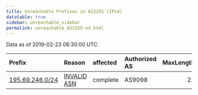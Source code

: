 ```yaml
---
title: Unreachable Prefixes in AS3255 (IPv4)
datatable: true
sidebar: unreachable_sidebar
permalink: unreachable_AS3255-v4.html
---
```


Data as of 2019-02-23 08:30:00 UTC


<div class="datatable-begin"></div>

| Prefix                                                   | Reason                                                                                                | affected   | Authorized AS   |   MaxLength | Anchor                                         |   unreachable /24s |
|:---------------------------------------------------------|:------------------------------------------------------------------------------------------------------|:-----------|:----------------|------------:|:-----------------------------------------------|-------------------:|
| [195.69.246.0/24](https://stat.ripe.net/195.69.246.0/24) | [INVALID ASN](https://rpki-validator.ripe.net/announcement-preview?asn=AS3255&prefix=195.69.246.0/24) | complete   | AS9098          |          22 | [RIPE](unreachable_RIPE_NCC_RPKI_Root-v4.html) |                  1 |

<div class="datatable-end"></div>